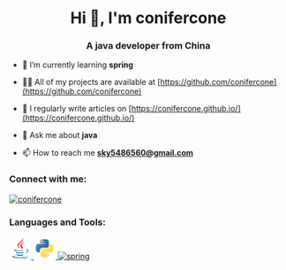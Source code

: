 <h1 align="center">Hi 👋, I'm conifercone</h1>
<h3 align="center">A java developer from China</h3>

- 🌱 I’m currently learning **spring**

- 👨‍💻 All of my projects are available at [https://github.com/conifercone](https://github.com/conifercone)

- 📝 I regularly write articles on [https://conifercone.github.io/](https://conifercone.github.io/)

- 💬 Ask me about **java**

- 📫 How to reach me **sky5486560@gmail.com**

<h3 align="left">Connect with me:</h3>
<p align="left">
<a href="https://twitter.com/conifercones" target="blank"><img align="center" src="https://raw.githubusercontent.com/rahuldkjain/github-profile-readme-generator/master/src/images/icons/Social/twitter.svg" alt="conifercone" height="30" width="40" /></a>
</p>

<h3 align="left">Languages and Tools:</h3>
<p align="left"> <a href="https://www.java.com" target="_blank"> <img src="https://raw.githubusercontent.com/devicons/devicon/master/icons/java/java-original.svg" alt="java" width="40" height="40"/> </a> <a href="https://www.python.org" target="_blank"> <img src="https://raw.githubusercontent.com/devicons/devicon/master/icons/python/python-original.svg" alt="python" width="40" height="40"/> </a> <a href="https://spring.io/" target="_blank"> <img src="https://www.vectorlogo.zone/logos/springio/springio-icon.svg" alt="spring" width="40" height="40"/> </a> </p>
